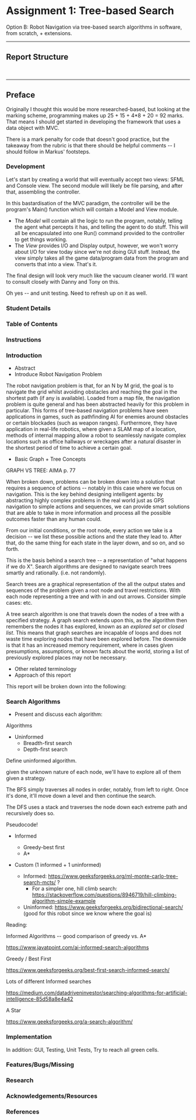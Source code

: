 # Assignment 1: Tree-based Search

Option B: Robot Navigation via tree-based search algorithms in software, from scratch, + extensions.

---

## Report Structure

​	

---

## Preface

Originally I thought this would be more researched-based, but looking at the marking scheme, programming makes up 25 + 15 + 4*8 + 20 = 92 marks. That means I should get started in developing the framework that uses a data object with MVC. 

There is a mark penalty for code that doesn't good practice, but the takeaway from the rubric is that there should be helpful comments -- I should follow in Markus' footsteps.



### Development

Let's start by creating a world that will eventually accept two views: SFML and Console view. The second module will likely be file parsing, and after that, assembling the controller.

In this bastardisation of the MVC paradigm, the controller will be the program's Main() function which will contain a Model and View module. 

* The *Model* will contain all the logic to run the program, notably, telling the agent what percepts it has, and telling the agent to do stuff. This will all be encapsulated into one Run() command provided to the controller to get things working.
* The *View* provides I/O and Display output, however, we won't worry about I/O for view today since we're not doing GUI stuff. Instead, the view simply takes all the game data/program data from the program and converts that into a view. That's it.

The final design will look very much like the vacuum cleaner world. I'll want to consult closely with Danny and Tony on this.

Oh yes -- and unit testing. Need to refresh up on it as well.





### Student Details

### Table of Contents

### Instructions

### Introduction

* Abstract
* Introduce Robot Navigation Problem

The robot navigation problem is that, for an N by M grid, the goal is to navigate the grid whilst avoiding obstacles and reaching the goal in the shortest path (if any is available). Loaded from a map file, the navigation problem is quite general and has been abstracted heavily for this problem in particular. This forms of tree-based navigation problems have seen applications in games, such as pathfinding AI for enemies around obstacles or certain blockades (such as weapon ranges). Furthermore, they have application in real-life robotics, where given a SLAM map of a location, methods of internal mapping allow a robot to seamlessly navigate complex locations such as office hallways or wreckages after a natural disaster in the shortest period of time to achieve a certain goal.

* Basic Graph + Tree Concepts

GRAPH VS TREE: AIMA p. 77

When broken down, problems can be broken down into a solution that requires a sequence of actions -- notably in this case where we focus on navigation. This is the key behind designing intelligent agents: by abstracting highly complex problems in the real world just as GPS navigation to simple actions and sequences, we can provide smart solutions that are able to take in more information and process all the possible outcomes faster than any human could.

From our initial conditions, or the root node, every action we take is a decision -- we list these possible actions and the state they lead to. After that, do the same thing for each state in the layer down, and so on, and so forth.

This is the basis behind a search tree -- a representation of "what happens if we do X". Search algorithms are designed to navigate search trees smartly and rationally. (i.e. not randomly).

Search trees are a graphical representation of the all the output states and sequences of the problem given a root node and travel restrictions. With each node representing a tree and with in and out arrows. Consider simple cases: etc.

A tree search algorithm is one that travels down the nodes of a tree with a specified strategy. A graph search extends upon this, as the algorithm then remembers the nodes it has explored, known as an *explored set* or *closed list*. This means that graph searches are incapable of loops and does not waste time exploring nodes that have been explored before. The downside is that it has an increased memory requirement, where in cases given presumptions, assumptions, or known facts about the world, storing a list of previously explored places may not be necessary. 

* Other related terminology
* Approach of this report

This report will be broken down into the following:

### Search Algorithms



* Present and discuss each algorithm:

Algorithms

* Uninformed
  * Breadth-first search
  * Depth-first search

Define uninformed algorithm.

given the unknown nature of each node, we'll have to explore all of them given a strategy. 

The BFS  simply traverses all nodes in order, notably, from left to right. Once it's done, it'll move down a level and then continue the search.

The DFS uses a stack and traverses the node down each extreme path and recursively does so.

Pseudocode!

* Informed
  * Greedy-best first
  * A*

* Custom (1 informed + 1 uninformed)
  * Informed: https://www.geeksforgeeks.org/ml-monte-carlo-tree-search-mcts/ ?
    * For a simpler one, hill climb search: https://stackoverflow.com/questions/8946719/hill-climbing-algorithm-simple-example 
  * Uninformed: https://www.geeksforgeeks.org/bidirectional-search/ (good for this robot since we know where the goal is)



Reading:

Informed Algorithms -- good comparison of greedy vs. A*

https://www.javatpoint.com/ai-informed-search-algorithms

Greedy / Best First 

https://www.geeksforgeeks.org/best-first-search-informed-search/

Lots of different Informed searches

https://medium.com/datadriveninvestor/searching-algorithms-for-artificial-intelligence-85d58a8e4a42 





A Star

https://www.geeksforgeeks.org/a-search-algorithm/



### Implementation

In addition: GUI, Testing, Unit Tests, Try to reach all green cells.

### Features/Bugs/Missing



### Research

### Acknowledgements/Resources

### References



